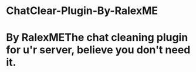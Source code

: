 # ChatClear-Plugin-By-RalexME
# By RalexMEThe chat cleaning plugin for u'r server, believe you don't need it.
